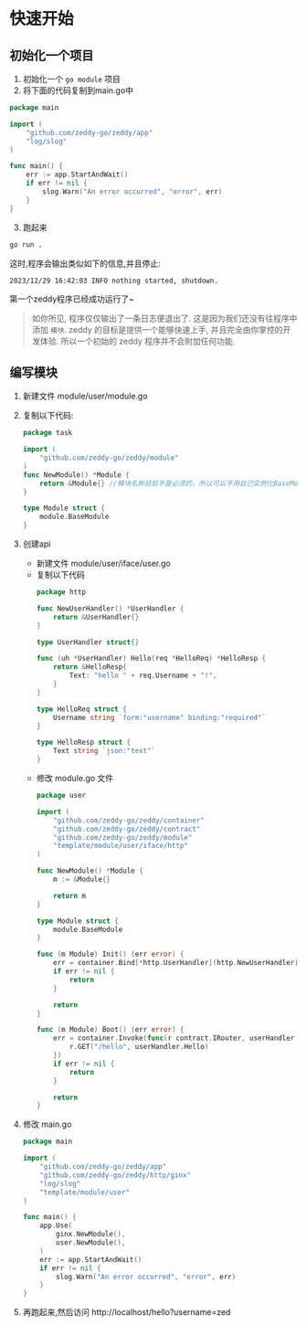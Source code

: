 # 快速开始
## 初始化一个项目
1. 初始化一个 `go module` 项目
2. 将下面的代码复制到main.go中

```go
package main

import (
	"github.com/zeddy-go/zeddy/app"
	"log/slog"
)

func main() {
	err := app.StartAndWait()
	if err != nil {
		slog.Warn("An error occurred", "error", err)
	}
}
```
3. 跑起来

```bash
go run .
```

这时,程序会输出类似如下的信息,并且停止:
```shell
2023/12/29 16:42:03 INFO nothing started, shutdown.
```

第一个zeddy程序已经成功运行了~

> 如你所见, 程序仅仅输出了一条日志便退出了. 这是因为我们还没有往程序中添加 `模块`. zeddy 的目标是提供一个能够快速上手, 并且完全由你掌控的开发体验.
    所以一个初始的 zeddy 程序并不会附加任何功能.

## 编写模块
1. 新建文件 module/user/module.go
2. 复制以下代码:
    ```go
    package task
    
    import (
        "github.com/zeddy-go/zeddy/module"
    )
    func NewModule() *Module {
        return &Module{} //模块名称目前不是必须的，所以可以不用自己实例化BaseModule
    }
    
    type Module struct {
        module.BaseModule
    }
    ```

3. 创建api
    * 新建文件 module/user/iface/user.go
    * 复制以下代码
        ```go
        package http

        func NewUserHandler() *UserHandler {
            return &UserHandler{}
        }
    
        type UserHandler struct{}
    
        func (uh *UserHandler) Hello(req *HelloReq) *HelloResp {
            return &HelloResp{
                Text: "hello " + req.Username + "!",
            }
        }
    
        type HelloReq struct {
            Username string `form:"username" binding:"required"`
        }
    
        type HelloResp struct {
            Text string `json:"text"`
        }
        ```
    * 修改 module.go 文件
        ```go
        package user
        
        import (
        	"github.com/zeddy-go/zeddy/container"
        	"github.com/zeddy-go/zeddy/contract"
        	"github.com/zeddy-go/zeddy/module"
        	"template/module/user/iface/http"
        )
        
        func NewModule() *Module {
        	m := &Module{}
        
        	return m
        }
        
        type Module struct {
        	module.BaseModule
        }
        
        func (m Module) Init() (err error) {
        	err = container.Bind[*http.UserHandler](http.NewUserHandler)
        	if err != nil {
        		return
        	}
        
        	return
        }
        
        func (m Module) Boot() (err error) {
        	err = container.Invoke(func(r contract.IRouter, userHandler *http.UserHandler) {
        		r.GET("/hello", userHandler.Hello)
        	})
        	if err != nil {
        		return
        	}
        
        	return
        }
        
        ```
4. 修改 main.go
    ```go
    package main
    
    import (
    	"github.com/zeddy-go/zeddy/app"
    	"github.com/zeddy-go/zeddy/http/ginx"
    	"log/slog"
    	"template/module/user"
    )
    
    func main() {
    	app.Use(
    		ginx.NewModule(),
    		user.NewModule(),
    	)
    	err := app.StartAndWait()
    	if err != nil {
    		slog.Warn("An error occurred", "error", err)
    	}
    }
    ```
5. 再跑起来,然后访问 http://localhost/hello?username=zed